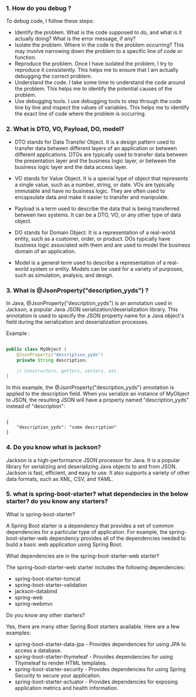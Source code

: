 ### 1. How do you debug ?
  
   To debug code, I follow these steps:

* Identify the problem. What is the code supposed to do, and what is it actually doing? What is the error message, if any?
* Isolate the problem. Where in the code is the problem occurring? This may involve narrowing down the problem to a specific line of code or function.
* Reproduce the problem. Once I have isolated the problem, I try to reproduce it consistently. This helps me to ensure that I am actually debugging the correct problem.
* Understand the code. I take some time to understand the code around the problem. This helps me to identify the potential causes of the problem.
* Use debugging tools. I use debugging tools to step through the code line by line and inspect the values of variables. This helps me to identify the exact line of code where the problem is occurring.

### 2. What is DTO, VO, Payload, DO, model?

* DTO stands for Data Transfer Object. It is a design pattern used to transfer data between different layers of an application or between different applications. DTOs are typically used to transfer data between the presentation layer and the business logic layer, or between the business logic layer and the data access layer.

* VO stands for Value Object. It is a special type of object that represents a single value, such as a number, string, or date. VOs are typically immutable and have no business logic. They are often used to encapsulate data and make it easier to transfer and manipulate.

* Payload is a term used to describe the data that is being transferred between two systems. It can be a DTO, VO, or any other type of data object.

* DO stands for Domain Object. It is a representation of a real-world entity, such as a customer, order, or product. DOs typically have business logic associated with them and are used to model the business domain of an application.

* Model is a general term used to describe a representation of a real-world system or entity. Models can be used for a variety of purposes, such as simulation, analysis, and design.

### 3. What is @JsonProperty("description_yyds") ?

In Java, @JsonProperty("description_yyds") is an annotation used in Jackson, a popular Java JSON serialization/deserialization library. This annotation is used to specify the JSON property name for a Java object's field during the serialization and deserialization processes.

Example :

```Java

public class MyObject {
    @JsonProperty("description_yyds")
    private String description;

    // Constructors, getters, setters, etc.
}
```

In this example, the @JsonProperty("description_yyds") annotation is applied to the description field. When you serialize an instance of MyObject to JSON, the resulting JSON will have a property named "description_yyds" instead of "description":

```jason

{
    "description_yyds": "some description"
}
```
### 4. Do you know what is jackson?

Jackson is a high-performance JSON processor for Java. It is a popular library for serializing and deserializing Java objects to and from JSON. Jackson is fast, efficient, and easy to use. It also supports a variety of other data formats, such as XML, CSV, and YAML.


### 5. what is spring-boot-starter? what dependecies in the below starter? do you know any starters?

What is spring-boot-starter?

A Spring Boot starter is a dependency that provides a set of common dependencies for a particular type of application. For example, the spring-boot-starter-web dependency provides all of the dependencies needed to build a basic web application using Spring Boot.

What dependencies are in the spring-boot-starter-web starter?

The spring-boot-starter-web starter includes the following dependencies:

* spring-boot-starter-tomcat
* spring-boot-starter-validation
* jackson-databind
* spring-web
* spring-webmvc
  
Do you know any other starters?

Yes, there are many other Spring Boot starters available. Here are a few examples:

* spring-boot-starter-data-jpa - Provides dependencies for using JPA to access a database.
* spring-boot-starter-thymeleaf - Provides dependencies for using Thymeleaf to render HTML templates.
* spring-boot-starter-security - Provides dependencies for using Spring Security to secure your application.
* spring-boot-starter-actuator - Provides dependencies for exposing application metrics and health information.
